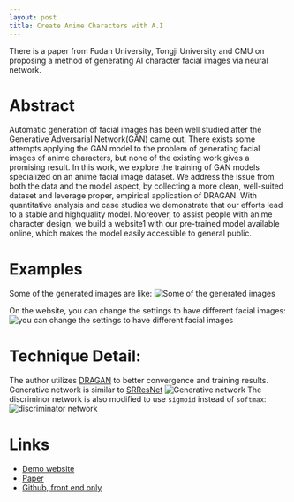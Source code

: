 ```yaml
---
layout: post
title: Create Anime Characters with A.I
---
```


There is a paper from Fudan University, Tongji University and CMU on proposing a method of generating AI character facial images via neural network.

# Abstract

Automatic generation of facial images has been well studied after the Generative Adversarial Network(GAN) came out. There exists some attempts applying the GAN model to the problem of generating facial images of anime characters, but none of the existing work gives a promising result. In this work, we explore the training of GAN models specialized on an anime facial image dataset. We address the issue from both the data and the model aspect, by collecting a more clean, well-suited dataset and leverage proper, empirical application of DRAGAN. With quantitative analysis and case studies we demonstrate that our efforts lead to a stable and highquality model. Moreover, to assist people with anime character design, we build a website1 with our pre-trained model available online, which makes the model easily accessible to general public.

# Examples

Some of the generated images are like:
![Some of the generated images](https://mmbiz.qpic.cn/mmbiz_jpg/UicQ7HgWiaUb2HgXFQchYyNx9NQmBJst2hFqGmxb4MpkB7cWCwtOGuZtgOU4TmDB4xTvJgWZD3GkzCD1CUwzdRZg/640?wx_fmt=jpeg&tp=webp&wxfrom=5&wx_lazy=1)

On the website, you can change the settings to have different facial images:
![you can change the settings to have different facial images](https://mmbiz.qpic.cn/mmbiz_jpg/UicQ7HgWiaUb2HgXFQchYyNx9NQmBJst2h6dBVUs0icIFtNUtn8njHbCBoVKGT0ke3ibG70a6eOf5vo4XkNwCAy7hg/640?wx_fmt=jpeg&tp=webp&wxfrom=5&wx_lazy=1)

# Technique Detail:

The author utilizes [DRAGAN](https://arxiv.org/pdf/1705.07215.pdf) to better convergence and training results. Generative network is similar to [SRResNet](https://arxiv.org/pdf/1609.04802.pdf)
![Generative network](https://mmbiz.qpic.cn/mmbiz_jpg/UicQ7HgWiaUb2HgXFQchYyNx9NQmBJst2hTKeor1FYvv0J8zyhqZE0nh7YwIjKyFCHLiaJlKFKbN9mibFTHac9TX7g/640?wx_fmt=jpeg&tp=webp&wxfrom=5&wx_lazy=1)
The discriminor network is also modified to use `sigmoid` instead of `softmax`:
![discriminator network](https://mmbiz.qpic.cn/mmbiz_jpg/UicQ7HgWiaUb2HgXFQchYyNx9NQmBJst2h5zKHyoliaGz2AQITLtXvKud8icqYdDRaIhYuLwMia3hrTOt32MMhMg6eg/640?wx_fmt=jpeg&tp=webp&wxfrom=5&wx_lazy=1)
# Links

  - [Demo website](MakeGirls.moe)
  - [Paper](https://makegirlsmoe.github.io/assets/pdf/technical_report.pdf)
  - [Github, front end only](make.girls.moe)
